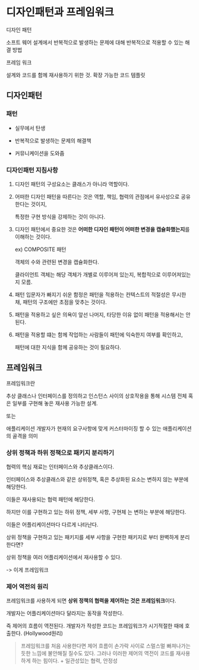 # 디자인패턴과 프레임워크

디자인 패턴

소프트 웨어 설계에서 반복적으로 발생하는 문제에 대해 반복적으로 적용할 수 있는 해결 방법

프레임 워크

설계와 코드를 함께 재사용하기 위한 것. 확장 가능한 코드 템플릿


## 디자인패턴


### 패턴

- 실무에서 탄생

- 반복적으로 발생하는 문제의 해결책

- 커뮤니케이션을 도와줌

### 디자인패턴 지침사항


1. 디자인 패턴의 구성요소는 클래스가 아니라 역할이다.

2. 어떠한 디자인 패턴을 따른다는 것은 역할, 책임, 협력의 관점에서 유사성으로 공유한다는 것이지,

   특정한 구현 방식을 강제하는 것이 아니다.

3. 디자인 패턴에서 중요한 것은 **어떠한 디자인 패턴이 어떠한 변경을 캡슐화했는지**를 이해하는 것이다.

    ex) COMPOSITE 패턴

    객체의 수와 관련된 변경을 캡슐화한다.

    클라이언트 객체는 해당 객체가 개별로 이루어져 있는지, 복합적으로 이루어져있는지 모름.

4. 패턴 입문자가 빠지기 쉬운 함정은 패턴을 적용하는 컨텍스트의 적절성은 무시한 채, 패턴의 구조에만 초점을 맞추는 것이다.

5. 패턴을 적용하고 싶은 의욕이 앞선 나머지, 타당한 이유 없이 패턴을 적용해서는 안된다.

6. 패턴을 적용할 떄는 함께 작업하는 사람들이 패턴에 익숙한지 여부를 확인하고, 

   패턴에 대한 지식을 함께 공유하는 것이 필요하다.


## 프레임워크 

프레임워크란 

추상 클래스나 인터페이스를 정의하고 인스턴스 사이의 상호작용을 통해 시스템 전체 혹은 일부를 구현해 놓은 재사용 가능한 설계.

또는

애플리케이션 개발자가 현재의 요구사항에 맞게 커스터마이징 할 수 있는 애플리케이션의 골격을 의미

### 상위 정책과 하위 정책으로 패키지 분리하기

협력의 핵심 재료는 인터페이스와 추상클래스이다.

인터페이스와 추상클래스와 같은 상위정책, 혹은 추상화된 요소는 변하지 않는 부분에 해당한다.

이들은 재사용되는 협력 패턴에 해당한다.

하지만 이를 구현하고 있는 하위 정책, 세부 사항, 구현체 는 변하는 부분에 해당한다.

이들은 어플리케이션마다 다르게 나타난다.

상위 정책을 구현하고 있는 패키지를 세부 사항을 구현한 패키지로 부터 완벽하게 분리한다면? 

상위 정책을 여러 어플리케이션에서 재사용할 수 있다.

-> 이게 프레임워크

### 제어 역전의 원리

프레임워크를 사용하게 되면 **상위 정책의 협력을 제어하는 것은 프레임워크**이다.

개발자는 어플리케이션마다 달라지는 동작을 작성한다.

즉 제어의 흐름이 역전된다. 개발자가 작성한 코드는 프레임워크가 시기적절한 때에 호출한다. (Hollywood원리)


>프레임워크를 처음 사용한다면 제어 흐름이 손가락 사이로 스멀스멀 빠져나가는 듯한 느낌에 불안해질 질수도 있다. 그러나 이러한 제어의 역전이 코드를 재사용하게 하는 힘이다.  + 일관성있는 협력, 안정성



